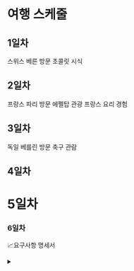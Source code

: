 # 여행 스케줄
## 1일차
스위스 베른 방문
초콜릿 시식

## 2일차
프랑스 파리 방문
에펠탑 관광
프랑스 요리 경험

## 3일차
독일 베를린 방문
축구 관람

## 4일차
# 5일차
### 6일차

📈요구사항 명세서

<details>  <img width="1143" height="677" alt="WBS" src="https://github.com/user-attachments/assets/2c043d0f-11dc-4490-9958-ce82a60cd814" /> <summary>
